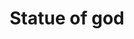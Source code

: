 ---
pid: FS265
title: Statue of god
location_transcription: my house
zipcode: '19123'
outside_phl: 
neighborhood: Northern Liberties,Loft District
age: '5'
age_range: "<6"
instagram: 
image_file_name: FS_265.jpg
proposal_transcription: 
topic: Figure,Religion
topic_summary: 0, 0
type: Sculpture Statue
keywords_other: 
credit: Kane
image_labels: 
twitter: 
facebook: 
permalink: "/monuments/fs265/"
layout: item-page
---